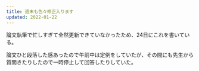 ```yaml
---
title: 週末も色々修正入ります
updated: 2022-01-22
---
```


論文執筆で忙しすぎて全然更新できていなかったため、24日にこれを書いている。

論文ひと段落した感あったので午前中は定例をしていたが、その間にも先生から質問きたりしたので一時停止して回答したりしていた。
